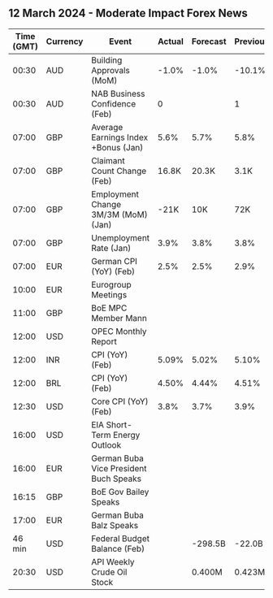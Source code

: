 ## 12 March 2024 - Moderate Impact Forex News

| Time (GMT) | Currency | Event | Actual | Forecast | Previous |
|------|----------|-------|--------|----------|----------|
| 00:30 | AUD | Building Approvals (MoM) | -1.0% | -1.0% | -10.1% |
| 00:30 | AUD | NAB Business Confidence (Feb) | 0 |  | 1 |
| 07:00 | GBP | Average Earnings Index +Bonus (Jan) | 5.6% | 5.7% | 5.8% |
| 07:00 | GBP | Claimant Count Change (Feb) | 16.8K | 20.3K | 3.1K |
| 07:00 | GBP | Employment Change 3M/3M (MoM) (Jan) | -21K | 10K | 72K |
| 07:00 | GBP | Unemployment Rate (Jan) | 3.9% | 3.8% | 3.8% |
| 07:00 | EUR | German CPI (YoY) (Feb) | 2.5% | 2.5% | 2.9% |
| 10:00 | EUR | Eurogroup Meetings |  |  |  |
| 11:00 | GBP | BoE MPC Member Mann |  |  |  |
| 12:00 | USD | OPEC Monthly Report |  |  |  |
| 12:00 | INR | CPI (YoY) (Feb) | 5.09% | 5.02% | 5.10% |
| 12:00 | BRL | CPI (YoY) (Feb) | 4.50% | 4.44% | 4.51% |
| 12:30 | USD | Core CPI (YoY) (Feb) | 3.8% | 3.7% | 3.9% |
| 16:00 | USD | EIA Short-Term Energy Outlook |  |  |  |
| 16:00 | EUR | German Buba Vice President Buch Speaks |  |  |  |
| 16:15 | GBP | BoE Gov Bailey Speaks |  |  |  |
| 17:00 | EUR | German Buba Balz Speaks |  |  |  |
| 46 min | USD | Federal Budget Balance (Feb) |  | -298.5B | -22.0B |
| 20:30 | USD | API Weekly Crude Oil Stock |  | 0.400M | 0.423M |
